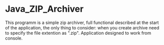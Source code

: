 # Java_ZIP_Archiver
This programm is a simple zip archiver, full functional described at the start of the application, the only thing to consider: when you create archive need to specify the file extention as ".zip".
Application designed to work from console.
